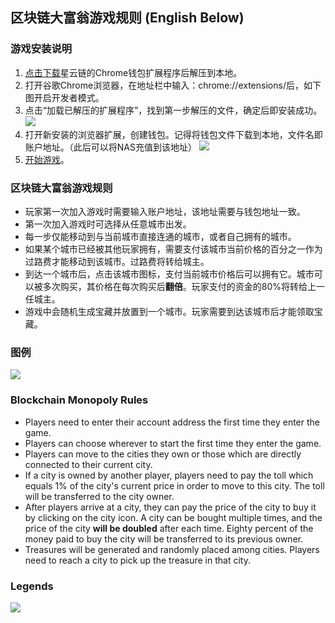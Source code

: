 ## 区块链大富翁游戏规则 (English Below)

### 游戏安装说明

1. [点击下载](https://github.com/nebulasio/WebExtensionWallet)星云链的Chrome钱包扩展程序后解压到本地。
2. 打开谷歌Chrome浏览器，在地址栏中输入：chrome://extensions/后，如下图开启开发者模式。
3. 点击“加载已解压的扩展程序”，找到第一步解压的文件，确定后即安装成功。
![](https://xingxiaoxiong.github.io/BlockchainMonopolyOnNebulasTest/img/add-chrome-extension.png)
4. 打开新安装的浏览器扩展，创建钱包。记得将钱包文件下载到本地，文件名即账户地址。（此后可以将NAS充值到该地址）
![](https://xingxiaoxiong.github.io/BlockchainMonopolyOnNebulasTest/img/create-wallet.png)
5. [开始游戏](https://xingxiaoxiong.github.io/nebulasmonopoly)。

### 区块链大富翁游戏规则
- 玩家第一次加入游戏时需要输入账户地址，该地址需要与钱包地址一致。
- 第一次加入游戏时可选择从任意城市出发。
- 每一步仅能移动到与当前城市直接连通的城市，或者自己拥有的城市。
- 如果某个城市已经被其他玩家拥有，需要支付该城市当前价格的百分之一作为过路费才能移动到该城市。过路费将转给城主。
- 到达一个城市后，点击该城市图标，支付当前城市价格后可以拥有它。城市可以被多次购买，其价格在每次购买后**翻倍**。玩家支付的资金的80%将转给上一任城主。
- 游戏中会随机生成宝藏并放置到一个城市。玩家需要到达该城市后才能领取宝藏。

### 图例
![](https://xingxiaoxiong.github.io/BlockchainMonopolyOnNebulasTest/img/chinese.jpg)

### Blockchain Monopoly Rules
- Players need to enter their account address the first time they enter the game.
- Players can choose wherever to start the first time they enter the game.
- Players can move to the cities they own or those which are directly connected to their current city.
- If a city is owned by another player, players need to pay the toll which equals 1% of the city's current price in order to move to this city. The toll will be transferred to the city owner.
- After players arrive at a city, they can pay the price of the city to buy it by clicking on the city icon. A city can be bought multiple times, and the price of the city <strong>will be doubled</strong> after each time. Eighty percent of the money paid to buy the city will be transferred to its previous owner.
- Treasures will be generated and randomly placed among cities. Players need to reach a city to pick up the treasure in that city.

### Legends
![](https://xingxiaoxiong.github.io/BlockchainMonopolyOnNebulasTest/img/english.jpg)

